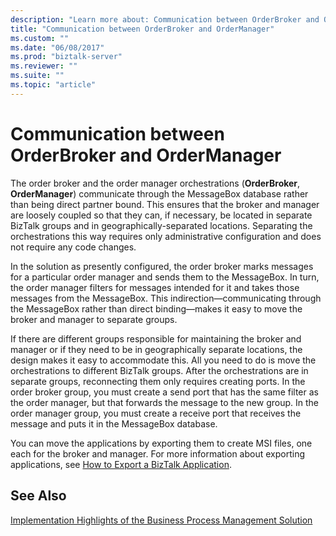 ```yaml
---
description: "Learn more about: Communication between OrderBroker and OrderManager"
title: "Communication between OrderBroker and OrderManager"
ms.custom: ""
ms.date: "06/08/2017"
ms.prod: "biztalk-server"
ms.reviewer: ""
ms.suite: ""
ms.topic: "article"
---
```

# Communication between OrderBroker and OrderManager
The order broker and the order manager orchestrations (**OrderBroker**, **OrderManager**) communicate through the MessageBox database rather than being direct partner bound. This ensures that the broker and manager are loosely coupled so that they can, if necessary, be located in separate BizTalk groups and in geographically-separated locations. Separating the orchestrations this way requires only administrative configuration and does not require any code changes.  
  
 In the solution as presently configured, the order broker marks messages for a particular order manager and sends them to the MessageBox. In turn, the order manager filters for messages intended for it and takes those messages from the MessageBox. This indirection—communicating through the MessageBox rather than direct binding—makes it easy to move the broker and manager to separate groups.  
  
 If there are different groups responsible for maintaining the broker and manager or if they need to be in geographically separate locations, the design makes it easy to accommodate this. All you need to do is move the orchestrations to different BizTalk groups. After the orchestrations are in separate groups, reconnecting them only requires creating ports. In the order broker group, you must create a send port that has the same filter as the order manager, but that forwards the message to the new group. In the order manager group, you must create a receive port that receives the message and puts it in the MessageBox database.  
  
 You can move the applications by exporting them to create MSI files, one each for the broker and manager. For more information about exporting applications, see [How to Export a BizTalk Application](../core/how-to-export-a-biztalk-application.md).  
  
## See Also  
 [Implementation Highlights of the Business Process Management Solution](../core/implementation-highlights-of-the-business-process-management-solution.md)
